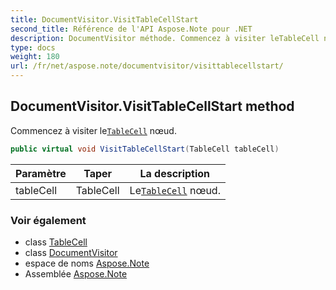 ```yaml
---
title: DocumentVisitor.VisitTableCellStart
second_title: Référence de l'API Aspose.Note pour .NET
description: DocumentVisitor méthode. Commencez à visiter leTableCell nœud.
type: docs
weight: 180
url: /fr/net/aspose.note/documentvisitor/visittablecellstart/
---
```

## DocumentVisitor.VisitTableCellStart method

Commencez à visiter le[`TableCell`](../../tablecell/) nœud.

```csharp
public virtual void VisitTableCellStart(TableCell tableCell)
```

| Paramètre | Taper | La description |
| --- | --- | --- |
| tableCell | TableCell | Le[`TableCell`](../../tablecell/) nœud. |

### Voir également

* class [TableCell](../../tablecell/)
* class [DocumentVisitor](../)
* espace de noms [Aspose.Note](../../documentvisitor/)
* Assemblée [Aspose.Note](../../../)


